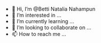 - 👋 Hi, I’m @Betti Natalia Nahampun
- 👀 I’m interested in ...
- 🌱 I’m currently learning ...
- 💞️ I’m looking to collaborate on ...
- 📫 How to reach me ...

<!---BettiNatalia/BettiNatalia is a ✨ special ✨ repository because its `README.md` (this file) appears on your GitHub profile.You can click the Preview link to take a look at your changes.--->

